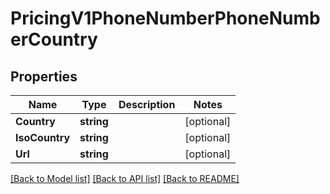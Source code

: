# PricingV1PhoneNumberPhoneNumberCountry

## Properties

Name | Type | Description | Notes
------------ | ------------- | ------------- | -------------
**Country** | **string** |  | [optional] 
**IsoCountry** | **string** |  | [optional] 
**Url** | **string** |  | [optional] 

[[Back to Model list]](../README.md#documentation-for-models) [[Back to API list]](../README.md#documentation-for-api-endpoints) [[Back to README]](../README.md)


